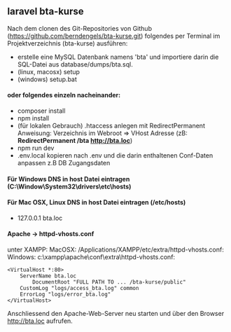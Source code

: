## laravel bta-kurse

Nach dem clonen des Git-Repositories von Github (https://github.com/berndengels/bta-kurse.git)
folgendes per Terminal im Projektverzeichnis (bta-kurse) ausführen:

- erstelle eine MySQL Datenbank namens 'bta' und importiere darin die SQL-Datei aus database/dumps/bta.sql.
- (linux, macosx) setup
- (windows) setup.bat

#### oder folgendes einzeln nacheinander:
- composer install
- npm install
- (für lokalen Gebrauch) .htaccess anlegen mit RedirectPermanent Anweisung:
 Verzeichnis im Webroot => VHost Adresse
 (zB: **RedirectPermanent /bta http://bta.loc**) 
- npm run dev
- .env.local kopieren nach .env und die darin enthaltenen Conf-Daten anpassen
 z.B DB Zugangsdaten

#### Für Windows DNS in host Datei eintragen (C:\Window\System32\drivers\etc\hosts)
#### Für Mac OSX, Linux DNS in host Datei eintragen (/etc/hosts)
- 127.0.0.1 bta.loc

#### Apache -> httpd-vhosts.conf
unter XAMPP:
MacOSX: /Applications/XAMPP/etc/extra/httpd-vhosts.conf:
Windows: c:\xampp\apache\conf\extra\httpd-vhosts.conf:
```
<VirtualHost *:80>
	ServerName bta.loc
        DocumentRoot "FULL PATH TO ... /bta-kurse/public"
	CustomLog "logs/access_bta.log" common
	ErrorLog "logs/error_bta.log"
</VirtualHost>
```
Anschliessend den Apache-Web-Server neu starten und über den Browser http://bta.loc aufrufen.
